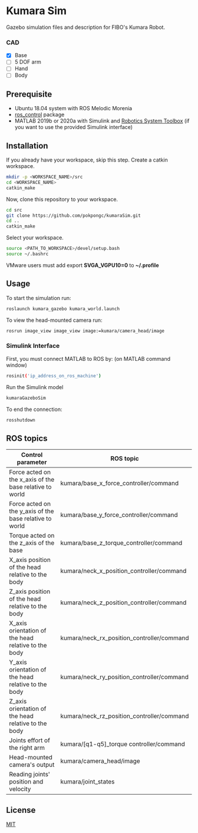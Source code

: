 # Kumara Sim

Gazebo simulation files and description for FIBO's Kumara Robot.

### CAD
- [x] Base
- [ ] 5 DOF arm
- [ ] Hand
- [ ] Body

## Prerequisite

* Ubuntu 18.04 system with ROS Melodic Morenia
* [ros_control](http://wiki.ros.org/ros_control) package
* MATLAB 2019b or 2020a with Simulink and [Robotics System Toolbox](https://www.mathworks.com/products/robotics.html) (if you want to use the provided Simulink interface) 

## Installation

If you already have your workspace, skip this step. Create a catkin workspace.
```bash
mkdir -p <WORKSPACE_NAME>/src
cd <WORKSPACE_NAME>
catkin_make
```
Now, clone this repository to your workspace.
```bash
cd src
git clone https://github.com/pokpongc/kumaraSim.git
cd ..
catkin_make
```
Select your workspace.
```bash
source <PATH_TO_WORKSPACE>/devel/setup.bash
source ~/.bashrc
```
VMware users must add export __SVGA_VGPU10=0__ to __~/.profile__ 

## Usage

To start the simulation run:
```bash
roslaunch kumara_gazebo kumara_world.launch
```
To view the head-mounted camera run:
```bash
rosrun image_view image_view image:=kumara/camera_head/image
```
### Simulink Interface

First, you must connect MATLAB to ROS by:
(on MATLAB command window)
```bash
rosinit('ip_address_on_ros_machine')
```
Run the Simulink model
```bash
kumaraGazeboSim
```
To end the connection:
```bash
rosshutdown
```

## ROS topics
Control parameter | ROS topic
------------ | -------------
Force acted on the x_axis of the base relative to world | kumara/base_x_force_controller/command
Force acted on the y_axis of the base relative to world | kumara/base_y_force_controller/command
Torque acted on the z_axis of the base | kumara/base_z_torque_controller/command
X_axis position of the head relative to the body | kumara/neck_x_position_controller/command
Z_axis position of the head relative to the body | kumara/neck_z_position_controller/command
X_axis orientation of the head relative to the body | kumara/neck_rx_position_controller/command
Y_axis orientation of the head relative to the body | kumara/neck_ry_position_controller/command
Z_axis orientation of the head relative to the body | kumara/neck_rz_position_controller/command
Joints effort of the right arm | kumara/[q1-q5]_torque controller/command
Head-mounted camera's output | kumara/camera_head/image
Reading joints' position and velocity | kumara/joint_states

## License
[MIT](https://choosealicense.com/licenses/mit/)
